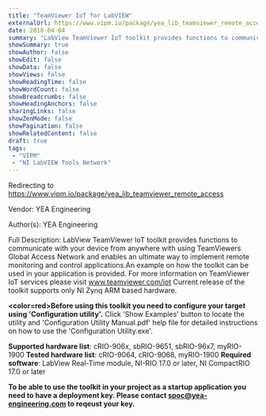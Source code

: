 ```yaml
---
title: "TeamViewer IoT for LabVIEW"
externalUrl: https://www.vipm.io/package/yea_lib_teamviewer_remote_access
date: 2018-04-04
summary: "LabView TeamViewer IoT toolkit provides functions to communicate with your device from anywhere with using TeamViewers Global Access Network and enables an ultimate way to implement remote monitoring and control applications."
showSummary: true
showAuthor: false
showEdit: false
showData: false
showViews: false
showReadingTime: false
showWordCount: false
showBreadcrumbs: false
showHeadingAnchors: false
sharingLinks: false
showZenMode: false
showPagination: false
showRelatedContent: false
draft: true
tags:
 - "VIPM"
 - "NI LabVIEW Tools Network"
---
```


Redirecting to https://www.vipm.io/package/yea_lib_teamviewer_remote_access

Vendor: YEA Engineering

Author(s): YEA Engineering
 
Full Description:
LabView TeamViewer IoT toolkit provides functions to communicate with your device from anywhere with using TeamViewers Global Access Network and enables an ultimate way to implement remote monitoring and control applications.An example on how the toolkit can be used in your application is provided. For more information on TeamViewer IoT services please visit www.teamviewer.com/iot
Current release of the toolkit supports only NI Zynq ARM based hardware.

**<color=red>Before using this toolkit you need to configure your target using 'Configuration utility'.</color>**
Click 'Show Examples' button to locate the utility and 'Configuration Utility Manual.pdf' help file for detailed instructions on how to use the 'Configuration Utility.exe'.

**Supported hardware list**: cRIO-906x, sbRIO-9651, sbRIO-96x7, myRIO-1900
**Tested hardware list**: cRIO-9064, cRIO-9068, myRIO-1900
**Required software**: LabView Real-Time module,  NI-RIO 17.0 or later, NI CompactRIO 17.0 or later

**To be able to use the toolkit in your project as a startup application you need to have a deployment key. Please contact spoc@yea-engineering.com to reqeust your key.**